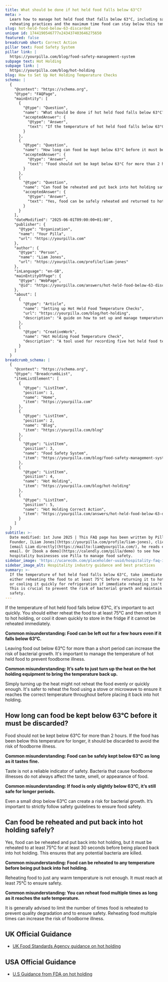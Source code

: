 ```yaml
---
title: What should be done if hot held food falls below 63°C?
meta: >
  Learn how to manage hot held food that falls below 63°C, including safe
  reheating practices and the maximum time food can stay below this temperature.
slug: hot-held-food-below-63-discarded
unique id: 1744190546777x243437403646275650
featured: false
breadcrumb short: Correct Action
pillar text: Food Safety System
pillar link: |
  https://yourpilla.com/blog/food-safety-management-system
subpage text: Hot Holding
subpage link: |
  https://yourpilla.com/blog/hot-holding
blog: How to Set Up Hot Holding Temperature Checks
schema: |
  {
    "@context": "https://schema.org",
    "@type": "FAQPage",
    "mainEntity": [
      {
        "@type": "Question",
        "name": "What should be done if hot held food falls below 63°C?",
        "acceptedAnswer": {
          "@type": "Answer",
          "text": "If the temperature of hot held food falls below 63°C, take immediate action by either reheating the food to at least 75°C before returning it to hot holding, or cooling it quickly for refrigeration if immediate reheating isn't possible. This is crucial to prevent the risk of bacterial growth and maintain food safety."
        }
      },
      {
        "@type": "Question",
        "name": "How long can food be kept below 63°C before it must be discarded?",
        "acceptedAnswer": {
          "@type": "Answer",
          "text": "Food should not be kept below 63°C for more than 2 hours. Beyond this time, the risk of foodborne illness increases significantly, and the food should be discarded to ensure safety."
        }
      },
      {
        "@type": "Question",
        "name": "Can food be reheated and put back into hot holding safely?",
        "acceptedAnswer": {
          "@type": "Answer",
          "text": "Yes, food can be safely reheated and returned to hot holding, but only if it is reheated to at least 75°C for at least 30 seconds. This process ensures that any harmful bacteria are eliminated, making the food safe for consumption."
        }
      }
    ],
    "dateModified": "2025-06-01T09:00:00+01:00",
    "publisher": {
      "@type": "Organization",
      "name": "Your Pilla",
      "url": "https://yourpilla.com"
    },
    "author": {
      "@type": "Person",
      "name": "Liam Jones",
      "url": "https://yourpilla.com/profile/liam-jones"
    },
    "inLanguage": "en-GB",
    "mainEntityOfPage": {
      "@type": "WebPage",
      "@id": "https://yourpilla.com/answers/hot-held-food-below-63-discarded"
    },
    "about": [
      {
        "@type": "Article",
        "name": "Setting up Hot Held Food Temperature Checks",
        "url": "https://yourpilla.com/blog/hot-holding",
        "description": "A guide on how to set up and manage temperature checks for hot held foods to ensure food safety and compliance."
      },
      {
        "@type": "CreativeWork",
        "name": "Hot Holding Food Temperature Check",
        "description": "A tool used for recording five hot held food temperatures per day, aiding in compliance and food safety management."
      }
    ]
  }
breadcrumb_schema: |
  {
    "@context": "https://schema.org",
    "@type": "BreadcrumbList",
    "itemListElement": [
      {
        "@type": "ListItem",
        "position": 1,
        "name": "Home",
        "item": "https://yourpilla.com"
      },
      {
        "@type": "ListItem",
        "position": 2,
        "name": "Blog",
        "item": "https://yourpilla.com/blog"
      },
      {
        "@type": "ListItem",
        "position": 3,
        "name": "Food Safety System",
        "item": "https://yourpilla.com/blog/food-safety-management-system"
      },
      {
        "@type": "ListItem",
        "position": 4,
        "name": "Hot Holding",
        "item": "https://yourpilla.com/blog/hot-holding"
      },
      {
        "@type": "ListItem",
        "position": 5,
        "name": "Hot Holding Correct Action",
        "item": "https://yourpilla.com/answers/hot-held-food-below-63-discarded"
      }
    ]
  }
subtitle: >-
  Date modified: 1st June 2025 | This FAQ page has been written by Pilla
  Founder, [Liam Jones](https://yourpilla.com/profile/liam-jones), click to
  [email Liam directly](https://mailto:liam@yourpilla.com/), he reads every
  email. Or [book a demo](https://calendly.com/pilla/demo) to see how
  hospitality businesses use Pilla to manage food safety.
sidebar_image: 'https://ucarecdn.com/placeholder-uuid/hospitality-faq-image.jpg'
sidebar_image_alt: Hospitality industry guidance and best practices
summary: >-
  If the temperature of hot held food falls below 63°C, take immediate action by
  either reheating the food to at least 75°C before returning it to hot holding,
  or cooling it quickly for refrigeration if immediate reheating isn't possible.
  This is crucial to prevent the risk of bacterial growth and maintain food
  safety.
---
```

If the temperature of hot held food falls below 63°C, it's important to act quickly. You should either reheat the food to at least 75°C and then return it to hot holding, or cool it down quickly to store in the fridge if it cannot be reheated immediately.

**Common misunderstanding: Food can be left out for a few hours even if it falls below 63°C.**

Leaving food out below 63°C for more than a short period can increase the risk of bacterial growth. It's important to manage the temperature of hot held food to prevent foodborne illness.

**Common misunderstanding: It’s safe to just turn up the heat on the hot holding equipment to bring the temperature back up.**

Simply turning up the heat might not reheat the food evenly or quickly enough. It's safer to reheat the food using a stove or microwave to ensure it reaches the correct temperature throughout before placing it back into hot holding.

## How long can food be kept below 63°C before it must be discarded?

Food should not be kept below 63°C for more than 2 hours. If the food has been below this temperature for longer, it should be discarded to avoid the risk of foodborne illness.

**Common misunderstanding: Food can be safely kept below 63°C as long as it tastes fine.**

Taste is not a reliable indicator of safety. Bacteria that cause foodborne illnesses do not always affect the taste, smell, or appearance of food.

**Common misunderstanding: If food is only slightly below 63°C, it’s still safe for longer periods.**

Even a small drop below 63°C can create a risk for bacterial growth. It’s important to strictly follow safety guidelines to ensure food safety.

## Can food be reheated and put back into hot holding safely?

Yes, food can be reheated and put back into hot holding, but it must be reheated to at least 75°C for at least 30 seconds before being placed back into hot holding. This ensures that any potential bacteria are killed.

**Common misunderstanding: Food can be reheated to any temperature before being put back into hot holding.**

Reheating food to just any warm temperature is not enough. It must reach at least 75°C to ensure safety.

**Common misunderstanding: You can reheat food multiple times as long as it reaches the safe temperature.**

It is generally advised to limit the number of times food is reheated to prevent quality degradation and to ensure safety. Reheating food multiple times can increase the risk of foodborne illness.

## UK Official Guidance

-   [UK Food Standards Agency guidance on hot holding](https://www.food.gov.uk/sites/default/files/media/document/hot-holding.pdf)

## USA Official Guidance

-   [U.S Guidance from FDA on hot holding](https://www.fda.gov/media/84739/download#:~:text=Hot%20foods%20should%20be%20kept,140%20%C2%B0F%20or%20warmer.&text=Use%20a%20food%20thermometer%20to,slow%20cookers%2C%20and%20warming%20trays.)
